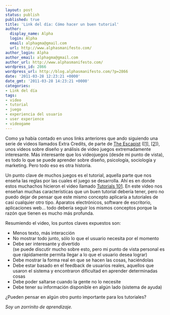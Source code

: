 ```yaml
---
layout: post
status: publish
published: true
title: 'Link del día: Cómo hacer un buen tutorial'
author:
  display_name: Alpha
  login: Alpha
  email: alphagma@gmail.com
  url: http://www.alphasmanifesto.com/
author_login: Alpha
author_email: alphagma@gmail.com
author_url: http://www.alphasmanifesto.com/
wordpress_id: 2866
wordpress_url: http://blog.alphasmanifesto.com/?p=2866
date: '2011-03-28 12:23:21 +0000'
date_gmt: '2011-03-28 14:23:21 +0000'
categories:
- Link del día
tags:
- video
- tutorial
- juego
- experiencia del usuario
- user experience
- videogame
---
```


Como ya había  contado en unos links anteriores que ando siguiendo una serie de videos llamados Extra Credits, de parte de [The Escapist](http://www.escapistmagazine.com/) ([[1]](https://blog.alphasmanifesto.com/2010/11/12/link-of-the-day-symbolism-101-for-extra-credits/), [[2]](https://blog.alphasmanifesto.com/2011/01/03/link-del-dia-juegos-elecciones-y-moral/)), unos videos sobre diseño y análisis de video juegos extremadamente interesante. Más interesante que los videojuegos (desde mi punto de vista), es todo lo que se puede aprender sobre diseño, psicología, sociología y marketing. Pero todo eso es otra historia.

Un punto clave de muchos juegos es el tutorial, aquella parte que nos enseña las reglas por las cuales el juego se desarrolla. Ahí es en donde estos muchachos hicieron el video llamado [Tutorials 101](http://www.escapistmagazine.com/videos/view/extra-credits/2921-Tutorials-101). En este video nos enseñan muchas características que un buen tutorial debería tener, pero no puedo dejar de pensar que este mismo concepto aplicaría a tutoriales de casi cualquier otro tipo. Aparatos electrónicos, software de escritorio, aplicaciones web... todo debería seguir los mismos conceptos porque la razón que tienen es mucho más profunda.

Resumiendo el video, los puntos claves expuestos son:

- Menos texto, más interacción
- No mostrar todo junto, sólo lo que el usuario necesita por el momento
- Debe ser interesante y divertido<br />
(se puede discutir mucho sobre esto, pero mi punto de vista personal es que rápidamente permita llegar a lo que el usuario desea lograr)
- Debe mostrar la forma real en que se hacen las cosas, haciéndolas
- Debe estar basado en el feedback de usuarios reales, aquellos que usaron el sistema y encontraron dificultad en aprender determinadas cosas
- Debe poder saltarse cuando la gente no lo necesite
- Debe tener su información disponible en algún lado (sistema de ayuda)

¿Pueden pensar en algún otro punto importante para los tutoriales?

_Soy un zorrinito de aprendizaje._
